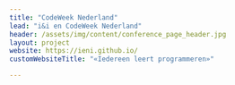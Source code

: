 ```yaml
---
title: "CodeWeek Nederland"
lead: "i&i en CodeWeek Nederland"
header: /assets/img/content/conference_page_header.jpg
layout: project
website: https://ieni.github.io/
customWebsiteTitle: "«Iedereen leert programmeren»"

---
```

